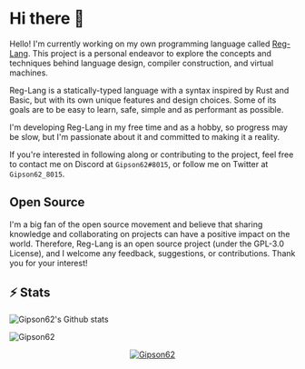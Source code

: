 <h1> Hi there 👋</h1>



Hello! I'm currently working on my own programming language called [Reg-Lang](https://github.com/RedGear-Studio/Reg-Lang). This project is a personal endeavor to explore the concepts and techniques behind language design, compiler construction, and virtual machines.

Reg-Lang is a statically-typed language with a syntax inspired by Rust and Basic, but with its own unique features and design choices. Some of its goals are to be easy to learn, safe, simple and as performant as possible.

I'm developing Reg-Lang in my free time and as a hobby, so progress may be slow, but I'm passionate about it and committed to making it a reality.

If you're interested in following along or contributing to the project, feel free to contact me on Discord at `Gipson62#8015`, or follow me on Twitter at `Gipson62_8015`.
## Open Source

I'm a big fan of the open source movement and believe that sharing knowledge and collaborating on projects can have a positive impact on the world. Therefore, Reg-Lang is an open source project (under the GPL-3.0 License), and I welcome any feedback, suggestions, or contributions. Thank you for your interest!

## ⚡ Stats
<img src="https://github-readme-stats.vercel.app/api?username=Gipson62&theme=radical&show_icons=true&count_private=true" alt="Gipson62's Github stats">
</p>
<p><img src="https://github-readme-streak-stats.herokuapp.com/?user=Gipson62&theme=radical" alt="Gipson62" /></p>
<p align="center"> <a href="https://github.com/ryo-ma/github-profile-trophy"><img src="https://github-profile-trophy.vercel.app/?username=Gipson62&theme=radical" alt="Gipson62" /></a> </p>
